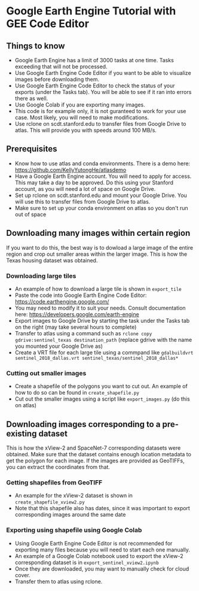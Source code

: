 # Google Earth Engine Tutorial with GEE Code Editor

## Things to know
- Google Earth Engine has a limit of 3000 tasks at one time. Tasks exceeding that will not be processed.
- Use Google Earth Engine Code Editor if you want to be able to visualize images before downloading them.
- Use Google Earth Engine Code Editor to check the status of your exports (under the Tasks tab). You will be able to see if it ran into errors there as well.
- Use Google Colab if you are exporting many images.
- This code is for example only, it is not guranteed to work for your use case. Most likely, you will need to make modifications.
- Use rclone on scdt.stanford.edu to transfer files from Google Drive to atlas. This will provide you with speeds around 100 MB/s.

## Prerequisites
- Know how to use atlas and conda environments. There is a demo here: https://github.com/KellyYutongHe/atlasdemo
- Have a Google Earth Engine account. You will need to apply for access. This may take a day to be approved. Do this using your Stanford account, as you will need a lot of space on Google Drive.
- Set up rclone on scdt.stanford.edu and mount your Google Drive. You will use this to transfer files from Google Drive to atlas.
- Make sure to set up your conda environment on atlas so you don't run out of space


## Downloading many images within certain region

If you want to do this, the best way is to dowload a large image of the entire region and crop out smaller areas within the larger image. This is how the Texas housing dataset was obtained.

### Downloading large tiles
- An example of how to download a large tile is shown in `export_tile`
- Paste the code into Google Earth Engine Code Editor: https://code.earthengine.google.com/
- You may need to modify it to suit your needs. Consult documentation here: https://developers.google.com/earth-engine
- Export images to Google Drive by starting the task under the Tasks tab on the right (may take several hours to complete)
- Transfer to atlas using a command such as `rclone copy gdrive:sentinel_texas destination_path` (replace gdrive with the name you mounted your Google Drive as)
- Create a VRT file for each large tile using a commpand like `gdalbuildvrt sentinel_2018_dallas.vrt sentinel_texas/sentinel_2018_dallas*`

### Cutting out smaller images
- Create a shapefile of the polygons you want to cut out. An example of how to do so can be found in `create_shapefile.py`
- Cut out the smaller images using a script like `export_images.py` (do this on atlas)

## Downloading images corresponding to a pre-existing dataset

This is how the xView-2 and SpaceNet-7 corresponding datasets were obtained. Make sure that the dataset contains enough location metadata to get the polygon for each image. If the images are provided as GeoTIFFs, you can extract the coordinates from that.

### Getting shapefiles from GeoTIFF
- An example for the xView-2 dataset is shown in `create_shapefile_xview2.py`
- Note that this shapefile also has dates, since it was important to export corresponding images around the same date

### Exporting using shapefile using Google Colab
- Using Google Earth Engine Code Editor is not recommended for exporting many files because you will need to start each one manually.
- An example of a Google Colab notebook used to export the xView-2 corresponding dataset is in `export_sentinel_xview2.ipynb`
- Once they are downloaded, you may want to manually check for cloud cover.
- Transfer them to atlas using rclone.
